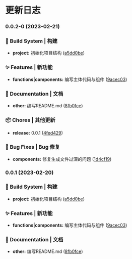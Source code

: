 # 更新日志 


### 0.0.2-0 (2023-02-21)


### 👷‍ Build System | 构建

* **project:** 初始化项目结构 ([a5dd0be](https://github.com/jiadaoka/vitepress-demo/commit/a5dd0bea18b29b76ed322403f3adffdd2d5ecfae))


### ✨ Features | 新功能

* **functions|components:** 编写主体代码与组件 ([9acec03](https://github.com/jiadaoka/vitepress-demo/commit/9acec03b1a9a7a46a2b2e489fc641d7a15b69ebd))


### 📝 Documentation | 文档

* **other:** 编写README.md ([8fb0fce](https://github.com/jiadaoka/vitepress-demo/commit/8fb0fceffd444e318f9a23ed13a385e294a06897))


### 📦 Chores | 其他更新

* **release:** 0.0.1 ([4fed429](https://github.com/jiadaoka/vitepress-demo/commit/4fed429ef68259fdcfa3c55a6b2d7b7429ec57bf))


### 🐛 Bug Fixes | Bug 修复

* **components:** 修复生成文件过深的问题 ([1d4cf19](https://github.com/jiadaoka/vitepress-demo/commit/1d4cf19209e5c84cd87c3f313037d50c3b95eade))

### 0.0.1 (2023-02-20)


### 👷‍ Build System | 构建

* **project:** 初始化项目结构 ([a5dd0be](https://github.com/jiadaoka/vitepress-demo/commit/a5dd0bea18b29b76ed322403f3adffdd2d5ecfae))


### ✨ Features | 新功能

* **functions|components:** 编写主体代码与组件 ([9acec03](https://github.com/jiadaoka/vitepress-demo/commit/9acec03b1a9a7a46a2b2e489fc641d7a15b69ebd))


### 📝 Documentation | 文档

* **other:** 编写README.md ([8fb0fce](https://github.com/jiadaoka/vitepress-demo/commit/8fb0fceffd444e318f9a23ed13a385e294a06897))

